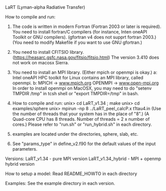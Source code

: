 LaRT (Lyman-alpha Radiative Transfer)

How to compile and run:

   1) The code is written in modern Fortran (Fortran 2003 or later is required).
      You need to install fortran/C compilers (for instance, Inten oneAPI Toolkit or GNU compilers).
      (gfortran v4 does not supprt fortran 2003.)
      (You need to modify Makefile if you want to use GNU gfortran.)

   2) You need to install CFITSIO library. (https://heasarc.gsfc.nasa.gov/fitsio/fitsio.html)
      The version 3.410 does not work on macosx Sierra.

   3) You need to install an MPI library. (Either mpich or openmpi is okay.)
      a: Intel oneAPI HPC toolkit for Linux contains an MPI library, called openmpi.
      b: MPICH   -> www.mpich.org
         OPENMPI -> www.open-mpi.org
         In order to install openmpi on MacOSX, you may need to do "setenv TMPDIR /tmp" in tcsh shell or "export TMPDIR=/tmp" in bash.

   4) How to compile and run:
      unix> cd LaRT_v1.34 ; make
      unix> cd examples/sphere
      unix> mpirun -np 8 ../LaRT_peel_calcP.x t1tau4.in
      (Use the number of threads that your system has in the place of "8".)
      (A Quad-core CPU has 8 threads. Number of threads = 2 x number of cores.)
      Please refer to "run.sh" or "run_hybrid.sh" in each directory.

   5) examples are located under the directories, sphere, slab, etc.

   6) See "params_type" in define_v2.f90 for the default values of the input parameters.

Versions:
   LaRT_v1.34 - pure MPI version
   LaRT_v1.34_hybrid - MPI + openmp hybrid version
   
How to setup a model:
   Read README_HOWTO in each directory

Examples:
   See the example directory in each version.
